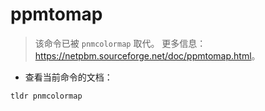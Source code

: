 # ppmtomap

> 该命令已被 `pnmcolormap` 取代。
> 更多信息：<https://netpbm.sourceforge.net/doc/ppmtomap.html>。

- 查看当前命令的文档：

`tldr pnmcolormap`